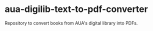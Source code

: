# aua-digilib-text-to-pdf-converter
Repository to convert books from AUA's digital library into PDFs.
